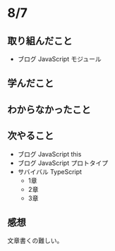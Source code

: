 # 8/7

## 取り組んだこと
- ブログ JavaScript モジュール

## 学んだこと

## わからなかったこと

## 次やること
- ブログ JavaScript this
- ブログ JavaScript プロトタイプ
- サバイバル TypeScript
  - 1章
  - 2章
  - 3章

## 感想
文章書くの難しい。